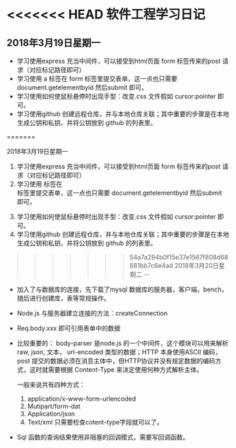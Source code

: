 <<<<<<< HEAD
软件工程学习日记
==
2018年3月19日星期一
--

*	学习使用express 充当中间件，可以接受到html页面 form 标签传来的post 请求（对应标记路径即可）
*	学习使用 a 标签在 form 标签里提交表单，这一点也只需要 document.getelementbyid 然后submit 即可。
*	学习使用如何使鼠标悬停时出现手型：改变.css 文件假如 cursor:pointer 即可。
*	学习使用github 创建远程仓库，并与本地仓库关联；其中重要的步骤是在本地生成公钥和私钥，并将公钥放到 github 的列表里。 


=======

2018年3月19日星期一
1.	学习使用express 充当中间件，可以接受到html页面 form 标签传来的post 请求（对应标记路径即可）
2.	学习使用 <a> 标签在 <form> 标签里提交表单，这一点也只需要 document.getelementbyid 然后submit 即可。
3.	学习使用如何使鼠标悬停时出现手型：改变.css 文件假如 cursor:pointer 即可。
4.	学习使用github 创建远程仓库，并与本地仓库关联；其中重要的步骤是在本地生成公钥和私钥，并将公钥放到 github 的列表里。 
  
>>>>>>> 54a7a294b0f15e37e1567f808d68661bb7c6e4ad
2018年3月20日星期二
--

*	加入了与数据库的连接，先下载了mysql 数据库的服务器，客户端，bench，随后进行创建库，表等常规操作。
*	Node.js 与服务器建立连接的方法：createConnection
*	Req.body.xxx 即可引用表单中的数据
*   比较重要的： body-parser 是node.js 的一个中间件，这个模块可以用来解析 raw, json, 文本， url-encoded 类型的数据；HTTP 本身使用ASCII 编码，post 提交的数据必须在消息主体中，但HTTP协议并没有规定数据的编码方式，这时就需要根据 Content-Type 来决定使用何种方式解析主体。

    一般来说共有四种方式： 

    1. application/x-www-form-urlencoded 
    2. Mutipart/form-dat 
    3. Application/json
    4. Text/xml
只需要检查cotent-type字段就可以了。
*	Sql 函数的查询结果使用非阻塞的回调模式，需要写回调函数。
</ls>
</p>
